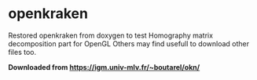 # openkraken
Restored openkraken from doxygen to test Homography matrix decomposition part for OpenGL
Others may find usefull to download other files too.

<B>Downloaded from https://igm.univ-mlv.fr/~boutarel/okn/ </B>


